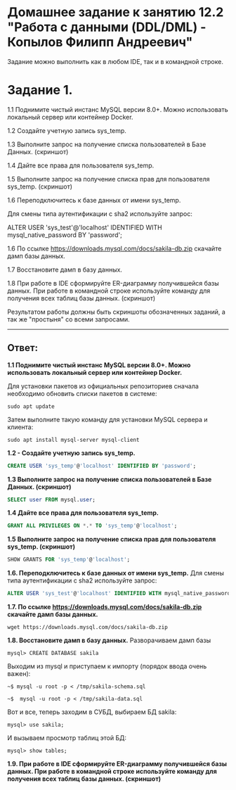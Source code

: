 # Домашнее задание к занятию 12.2 "Работа с данными (DDL/DML) - Копылов Филипп Андреевич"

Задание можно выполнить как в любом IDE, так и в командной строке.

# Задание 1.

1.1 Поднимите чистый инстанс MySQL версии 8.0+. Можно использовать локальный сервер или контейнер Docker.

1.2 Создайте учетную запись sys_temp.

1.3 Выполните запрос на получение списка пользователей в Базе Данных. (скриншот)

1.4 Дайте все права для пользователя sys_temp.

1.5 Выполните запрос на получение списка прав для пользователя sys_temp. (скриншот)

1.6 Переподключитесь к базе данных от имени sys_temp.

Для смены типа аутентификации с sha2 используйте запрос:

ALTER USER 'sys_test'@'localhost' IDENTIFIED WITH mysql_native_password BY 'password';

1.6 По ссылке https://downloads.mysql.com/docs/sakila-db.zip скачайте дамп базы данных.

1.7 Восстановите дамп в базу данных.

1.8 При работе в IDE сформируйте ER-диаграмму получившейся базы данных. При работе в командной строке используйте команду для получения всех таблиц базы данных. (скриншот)

Результатом работы должны быть скриншоты обозначенных заданий, а так же "простыня" со всеми запросами.
___
## Ответ:

**1.1 Поднимите чистый инстанс MySQL версии 8.0+. Можно использовать локальный сервер или контейнер Docker.**

Для установки пакетов из официальных репозиториев сначала необходимо обновить списки пакетов в системе:

```sudo apt update```

Затем выполните такую команду для установки MySQL сервера и клиента:

```sudo apt install mysql-server mysql-client```

**1.2 - Создайте учетную запись sys_temp.**
```SQL
CREATE USER 'sys_temp'@'localhost' IDENTIFIED BY 'password';
```
**1.3 Выполните запрос на получение списка пользователей в Базе Данных. (скриншот)**
```SQL
SELECT user FROM mysql.user;
```
**1.4 Дайте все права для пользователя sys_temp.**
```SQL
GRANT ALL PRIVILEGES ON *.* TO 'sys_temp'@'localhost';
```
**1.5 Выполните запрос на получение списка прав для пользователя sys_temp. (скриншот)**
```SQL
SHOW GRANTS FOR 'sys_temp'@'localhost';
```
**1.6. Переподключитесь к базе данных от имени sys_temp.**
Для смены типа аутентификации с sha2 используйте запрос:
```SQL
ALTER USER 'sys_test'@'localhost' IDENTIFIED WITH mysql_native_password BY 'password';
```

**1.7. По ссылке https://downloads.mysql.com/docs/sakila-db.zip скачайте дамп базы данных.**

```wget https://downloads.mysql.com/docs/sakila-db.zip```

**1.8. Восстановите дамп в базу данных.**
Разворачиваем дамп базы

```mysql> CREATE DATABASE sakila```

Выходим из mysql и приступаем к импорту (порядок ввода очень важен):

```~$ mysql -u root -p < /tmp/sakila-schema.sql```

```~$  mysql -u root -p < /tmp/sakila-data.sql```

Вот и все, теперь заходим в СУБД, выбираем БД sakila:

```mysql> use sakila;```

И вызываем просмотр таблиц этой БД:

```mysql> show tables;```

**1.9. При работе в IDE сформируйте ER-диаграмму получившейся базы данных. При работе в командной строке используйте команду для получения всех таблиц базы данных. (скриншот)**

